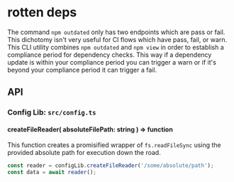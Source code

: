 # rotten deps

The command `npm outdated` only has two endpoints which are pass or fail. This dichotomy isn't very useful for CI
flows which have pass, fail, or warn. This CLI utility combines `npm outdated` and `npm view` in order to establish
a compliance period for dependency checks. This way if a dependency update is within your compliance period you can
trigger a warn or if it's beyond your compliance period it can trigger a fail.

## API

### Config Lib: `src/config.ts`

#### createFileReader( absoluteFilePath: string ) => function
This function creates a promisified wrapper of `fs.readFileSync` using the provided absolute path for execution down
the road.

```javascript
const reader = configLib.createFileReader('/some/absolute/path');
const data = await reader();
```